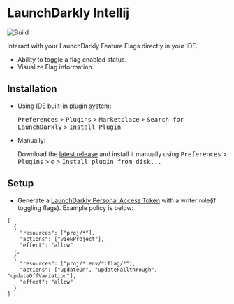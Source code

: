# LaunchDarkly Intellij

![Build](https://github.com/InTheCloudDan/intellij-plugin-ld/workflows/Build/badge.svg)

<!-- Plugin description -->
Interact with your LaunchDarkly Feature Flags directly in your IDE.
- Ability to toggle a flag enabled status.
- Visualize Flag information.

<!-- Plugin description end -->

## Installation

- Using IDE built-in plugin system:
  
  <kbd>Preferences</kbd> > <kbd>Plugins</kbd> > <kbd>Marketplace</kbd> > <kbd>Search for LaunchDarkly</kbd> >
  <kbd>Install Plugin</kbd>
  
- Manually:

  Download the [latest release](https://github.com/InTheCloudDan/intellij-plugin-ld/releases/latest) and install it manually using
  <kbd>Preferences</kbd> > <kbd>Plugins</kbd> > <kbd>⚙️</kbd> > <kbd>Install plugin from disk...</kbd>
  
## Setup

- Generate a [LaunchDarkly Personal Access Token](https://app.launchdarkly.com/settings/authorization/tokens/new) with a writer role(if toggling flags). Example policy is below:
```
[
  {
    "resources": ["proj/*"],
    "actions": ["viewProject"],
    "effect": "allow"
  },
  {
    "resources": ["proj/*:env/*:flag/*"],
    "actions": ["updateOn", "updateFallthrough", "updateOffVariation"],
    "effect": "allow"
  }
]
```
